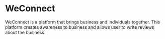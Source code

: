 # WeConnect
WeConnect is a platform that brings business and individuals together. This platform creates awareness to business and allows user to write reviews about the business
